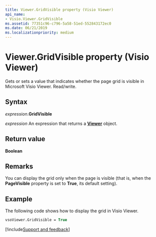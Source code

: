 ```yaml
---
title: Viewer.GridVisible property (Visio Viewer)
api_name:
- Visio.Viewer.GridVisible
ms.assetid: 77351c96-c796-5a58-51ed-552843172ec0
ms.date: 06/21/2019
ms.localizationpriority: medium
---
```



# Viewer.GridVisible property (Visio Viewer)

Gets or sets a value that indicates whether the page grid is visible in Microsoft Visio Viewer. Read/write.


## Syntax

_expression_.**GridVisible**

_expression_ An expression that returns a **[Viewer](Visio.Viewer.md)** object.


## Return value

**Boolean**


## Remarks

You can display the grid only when the page is visible (that is, when the **PageVisible** property is set to **True**, its default setting).


## Example

The following code shows how to display the grid in Visio Viewer.

```vb
vsoViewer.GridVisible = True
```

[!include[Support and feedback](~/includes/feedback-boilerplate.md)]